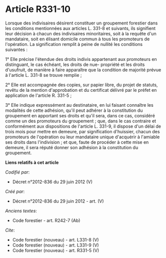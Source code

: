 # Article R331-10

Lorsque des indivisaires désirent constituer un groupement forestier dans les conditions mentionnées aux articles L. 331-8 et
suivants, ils signifient leur décision à chacun des indivisaires minoritaires, soit à la requête d'un mandataire, soit en
élisant domicile commun à tous les promoteurs de l'opération. La signification remplit à peine de nullité les conditions
suivantes :

1° Elle précise l'étendue des droits indivis appartenant aux promoteurs en distinguant, le cas échéant, les droits de nue-
propriété et les droits d'usufruit, de manière à faire apparaître que la condition de majorité prévue à l'article L. 331-8 se
trouve remplie ;

2° Elle est accompagnée des copies, sur papier libre, du projet de statuts, revêtu de la mention d'approbation et du
certificat délivré par le préfet en application de l'article R. 331-5 ;

3° Elle indique expressément au destinataire, en lui faisant connaître les modalités de cette adhésion, qu'il peut adhérer à
la constitution du groupement en apportant ses droits et qu'il sera, dans ce cas, considéré comme un des promoteurs du
groupement ; que, dans le cas contraire et conformément aux dispositions de l'article L. 331-9, il dispose d'un délai de
trois mois pour mettre en demeure, par signification d'huissier, chacun des promoteurs de l'opération ou leur mandataire
unique d'acquérir à l'amiable ses droits dans l'indivision ; et que, faute de procéder à cette mise en demeure, il sera
réputé donner son adhésion à la constitution du groupement.

**Liens relatifs à cet article**

_Codifié par_:

  - Décret n°2012-836 du 29 juin 2012 (V)

_Créé par_:

  - Décret n°2012-836 du 29 juin 2012 - art. (V)

_Anciens textes_:

  - Code forestier - art. R242-7 (Ab)

_Cite_:

  - Code forestier (nouveau) - art. L331-8 (V)
  - Code forestier (nouveau) - art. L331-9 (V)
  - Code forestier (nouveau) - art. R331-5 (V)
